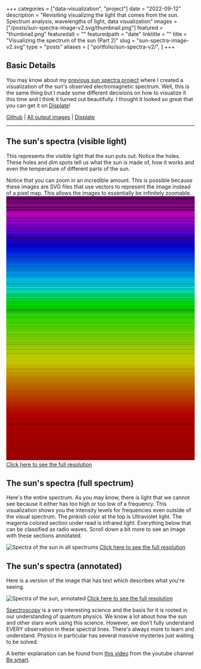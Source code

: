 +++
categories = ["data-visualization", "project"]
date = "2022-09-12"
description = "Revisiting visualizing the light that comes from the sun. Spectrum analysis, wavelengths of light, data visualization"
images = ["/posts/sun-spectra-image-v2.svg/thumbnail.png"]
featured = "thumbnail.png"
featuredalt = ""
featuredpath = "date"
linktitle = ""
title = "Visualizing the spectrum of the sun (Part 2)"
slug = "sun-spectra-image-v2.svg"
type = "posts"
aliases = [
    "portfolio/sun-spectra-v2/",
]
+++

## Basic Details
You may know about my [previous sun spectra project](/posts/sun-spectra-image.svg/) where I created a visualization of the sun's observed electromagnetic spectrum. Well, this is the same thing but I made some different decisions on how to visualize it this time and I think it turned out beautifully. I thought it looked so great that you can get it on [Displate](https://displate.com/displate/5622874)!

[Github](https://github.com/sudorandom/sun-fingerprint) | [All output images](https://github.com/sudorandom/sun-fingerprint/tree/main/output) | [Displate](https://displate.com/displate/5622874)

-------

## The sun's spectra (visible light)
This represents the visible light that the sun puts out. Notice the holes. These holes and dim spots tell us what the sun is made of, how it works and even the temperature of different parts of the sun.

Notice that you can zoom in an incredible amount. This is possible because these images are SVG files that use vectors to represent the image instead of a pixel map. This allows the images to essentially be infinitely zoomable.
![Spectra of the sun in visible spectrum](visible.svg "The Sun")
[Click here to see the full resolution](visible.svg)

## The sun's spectra (full spectrum)
Here's the entire spectrum. As you may know, there is light that we cannot see because it either has too high or too low of a frequency. This visualization shows you the intensity levels for frequencies even outside of the visual spectrum. The pinkish color at the top is Ultraviolet light. The magenta colored section under read is infrared light. Everything below that can be classified as radio waves. Scroll down a bit more to see an image with these sections annotated.

![Spectra of the sun in all spectrums](non-visible.svg "The Sun")
[Click here to see the full resolution](non-visible.svg)


## The sun's spectra (annotated)
Here is a version of the image that has text which describes what you're seeing.

![Spectra of the sun, annotated](annotated.svg "The Sun")
[Click here to see the full resolution](annotated.svg)

[Spectroscopy](https://en.wikipedia.org/wiki/Spectroscopy) is a very interesting science and the basis for it is rooted in our understanding of quantum physics. We know a lot about how the sun and other stars work using this science. However, we don't fully understand EVERY observation in these spectral lines. There's always more to learn and understand. Physics in particular has several massive mysteries just waiting to be solved.

A better explanation can be found from [this video](https://www.youtube.com/watch?v=gVZwdYZqCUI) from the youtube channel [Be smart](https://www.youtube.com/@besmart).
